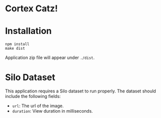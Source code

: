 # Cortex Catz!

# Installation
```
npm install
make dist
```

Application zip file will appear under `./dist`.

# Silo Dataset
This application requires a Silo dataset to run properly. The dataset should include the following fields:

* `url`: The url of the image.
* `duration`: View duration in milliseconds.
